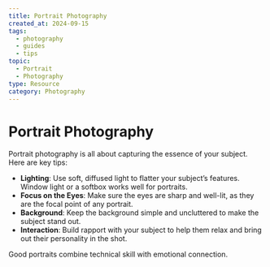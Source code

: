 ```yaml
---
title: Portrait Photography
created_at: 2024-09-15
tags:
  - photography
  - guides
  - tips
topic:
  - Portrait
  - Photography
type: Resource
category: Photography
---
```

# Portrait Photography

Portrait photography is all about capturing the essence of your subject. Here are key tips:

- **Lighting**: Use soft, diffused light to flatter your subject’s features. Window light or a softbox works well for portraits.
- **Focus on the Eyes**: Make sure the eyes are sharp and well-lit, as they are the focal point of any portrait.
- **Background**: Keep the background simple and uncluttered to make the subject stand out.
- **Interaction**: Build rapport with your subject to help them relax and bring out their personality in the shot.

Good portraits combine technical skill with emotional connection.